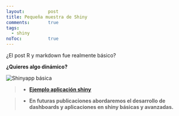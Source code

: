 ```yaml
---
layout: 		post
title: Pequeña muestra de Shiny
comments:		true
tags: 
  - shiny
noToc:			true
---
```


¿El post R y markdown fue realmente básico?

**¿Quieres algo dinámico?**

![Shinyapp básica](https://raw.githubusercontent.com/Rgrupoec/Rgrupoec.github.io/master/img/publicaciones/2017-07-06-shinyapp_basico.gif)

> - **[Ejemplo aplicación shiny](https://crbdlc.shinyapps.io/basico_rusersgroup/)**

> - **En futuras publicaciones abordaremos el desarrollo de dashboards y aplicaciones en shiny básicas y avanzadas.**



